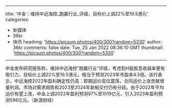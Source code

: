 
---
title: '中金：维持中远海控_跑赢行业_评级，目标价上调22%至19.5港元'
categories: 
 - 新媒体
 - 36kr
 - 快讯
headimg: 'https://picsum.photos/400/300?random=5330'
author: 36kr
comments: false
date: Tue, 25 Jan 2022 08:36:10 GMT
thumbnail: 'https://picsum.photos/400/300?random=5330'
---

<div>   
中金发布研究报告称，维持中远海控“跑赢行业”评级，考虑到H股股息收益率更有吸引力，目标价上调22%至19.5港元，相当于预测2023年市盈率4.5倍。该行表示，中远海控2022年盈利确定性仍高：即期运价高位震荡，合同运价上涨贡献增量利润。市场对需求趋势和2023至2024年新船交付仍有分歧。由于2022年平均运价有望上涨，中金上调2022年盈利预测97%至1019亿元，引入2023年盈利预测596亿元。（新浪财经）  
</div>
            